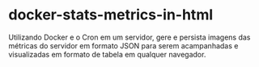 # docker-stats-metrics-in-html

Utilizando Docker e o Cron em um servidor, gere e persista imagens das métricas do servidor em formato JSON para serem acampanhadas e visualizadas em formato de tabela em qualquer navegador.

